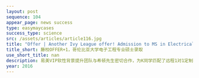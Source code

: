 ```yaml
---
layout: post
sequence: 104
appear_page: news success
type: easymaycases
success_type: science
src: /assets/articles/article116.jpg
title: "Offer | Another Ivy League offer! Admission to MS in Electrical Engineering at Columbia University"
title_short: 藤校OFFER+1，哥伦比亚大学电子工程专业硕士录取
use_short_title: nan
description: 易美VIP软性背景提升团队与希顿先生密切合作，为K同学匹配了远程1对1定制项目----无人驾驶汽车的多传感器信息导航技术研究。该项目涉及无人驾驶智能车的导航方式与不同的传感器形式包括激光雷达导航、视觉导航、GPS导航、磁导航等。在实际操作中，R同学学习了视觉导航的相关技术，主要通过摄像头采集前方道路图像信息，并认真分析了现有技术的不足和解决方案。
year: 2016
---
```


